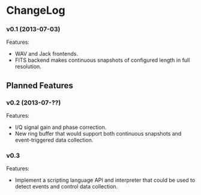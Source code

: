 ChangeLog
=========

### v0.1 (2013-07-03)

Features:

  - WAV and Jack frontends.
  - FITS backend makes continuous snapshots of configured length in full resolution.



Planned Features
----------------

### v0.2 (2013-07-??)

Features:

  - I/Q signal gain and phase correction.
  - New ring buffer that would support both continuous snapshots and
    event-triggered data collection.


### v0.3

Features:

  - Implement a scripting language API and interpreter that could be used to
    detect events and control data collection.

